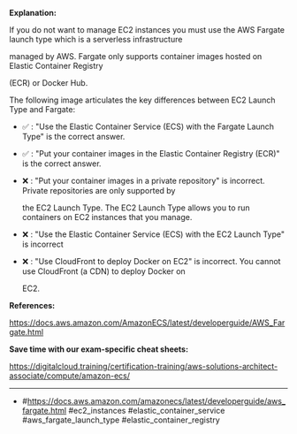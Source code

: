 **Explanation:**

If you do not want to manage EC2 instances you must use the AWS Fargate launch type which is a serverless infrastructure

managed by AWS. Fargate only supports container images hosted on Elastic Container Registry

(ECR) or Docker Hub.

The following image articulates the key differences between EC2 Launch Type and Fargate:

- ✅ :  "Use the Elastic Container Service (ECS) with the Fargate Launch Type" is the correct answer.

- ✅ :  "Put your container images in the Elastic Container Registry (ECR)" is the correct answer.

- ❌ :  "Put your container images in a private repository" is incorrect. Private repositories are only supported by

  the EC2 Launch Type. The EC2 Launch Type allows you to run containers on EC2 instances that you manage.

- ❌ :  "Use the Elastic Container Service (ECS) with the EC2 Launch Type" is incorrect

- ❌ :  "Use CloudFront to deploy Docker on EC2" is incorrect. You cannot use CloudFront (a CDN) to deploy Docker on

  EC2.

**References:**

<https://docs.aws.amazon.com/AmazonECS/latest/developerguide/AWS_Fargate.html>

**Save time with our exam-specific cheat sheets:**

<https://digitalcloud.training/certification-training/aws-solutions-architect-associate/compute/amazon-ecs/>

----

- #<https://docs.aws.amazon.com/amazonecs/latest/developerguide/aws_fargate.html> #ec2_instances #elastic_container_service #aws_fargate_launch_type #elastic_container_registry
